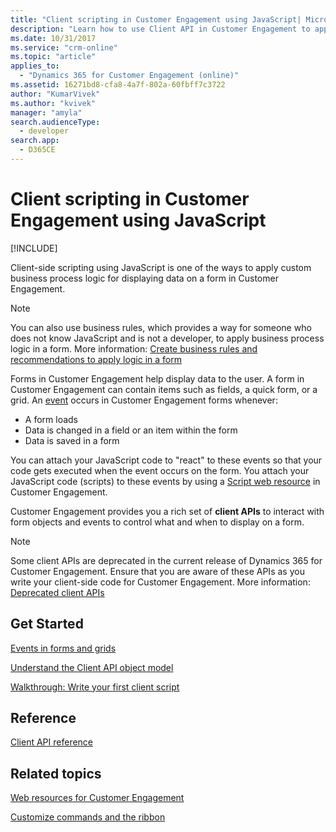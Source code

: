 ```yaml
---
title: "Client scripting in Customer Engagement using JavaScript| MicrosoftDocs"
description: "Learn how to use Client API in Customer Engagement to apply custom business process logic for displaying data on a form."
ms.date: 10/31/2017
ms.service: "crm-online"
ms.topic: "article"
applies_to: 
  - "Dynamics 365 for Customer Engagement (online)"
ms.assetid: 16271bd8-cfa8-4a7f-802a-60fbff7c3722
author: "KumarVivek"
ms.author: "kvivek"
manager: "amyla"
search.audienceType: 
  - developer
search.app: 
  - D365CE
---
```

# Client scripting in Customer Engagement using JavaScript

[!INCLUDE[](../../includes/cc_applies_to_update_9_0_0.md)]

Client-side scripting using JavaScript is one of the ways to apply custom business process logic for displaying data on a form in Customer Engagement. 

> [!NOTE]
> You can also use business rules, which provides a way for someone who does not know JavaScript and is not a developer, to apply business process logic in a form. More information: [Create business rules and recommendations to apply logic in a form](../../customize/create-business-rules-recommendations-apply-logic-form.md)  

Forms in Customer Engagement help display data to the user. A form in Customer Engagement can contain items such as fields, a quick form, or a grid. An [event](events-forms-grids.md) occurs in Customer Engagement forms whenever:
- A form loads
- Data is changed in a field or an item within the form
- Data is saved in a form

You can attach your JavaScript code to "react" to these events so that your code gets executed when the event occurs on the form. You attach your JavaScript code (scripts) to these events by using a [Script web resource](../script-jscript-web-resources.md) in Customer Engagement. 

Customer Engagement provides you a rich set of **client APIs** to interact with form objects and events to control what and when to display on a form.

> [!NOTE]
> Some client APIs are deprecated in the current release of Dynamics 365 for Customer Engagement. Ensure that you are aware of these APIs as you write your client-side code for Customer Engagement. More information: [Deprecated client APIs](/dynamics365/get-started/whats-new/customer-engagement/important-changes-coming#some-client-apis-are-deprecated)

## Get Started

[Events in forms and grids](events-forms-grids.md)

[Understand the Client API object model](understand-clientapi-object-model.md)

[Walkthrough: Write your first client script](walkthrough-write-your-first-client-script.md)

## Reference

[Client API reference](reference.md)


## Related topics

[Web resources for Customer Engagement](../web-resources.md)

[Customize commands and the ribbon](../customize-dev/customize-commands-ribbon.md)
